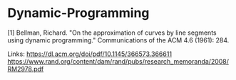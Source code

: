 # Dynamic-Programming
[1] Bellman, Richard. "On the approximation of curves by line segments using dynamic programming." Communications of the ACM 4.6 (1961): 284. 

Links: 
https://dl.acm.org/doi/pdf/10.1145/366573.366611
https://www.rand.org/content/dam/rand/pubs/research_memoranda/2008/RM2978.pdf
